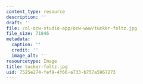 ```yaml
---
content_type: resource
description: ''
draft: ''
file: /ol-ocw-studio-app/ocw-www/tucker-foltz.jpg
file_size: 71846
metadata:
  caption: ''
  credit: ''
  image_alt: ''
resourcetype: Image
title: tucker-foltz.jpg
uid: 7525e274-fef9-4f66-a733-b757a5967273
---
```


